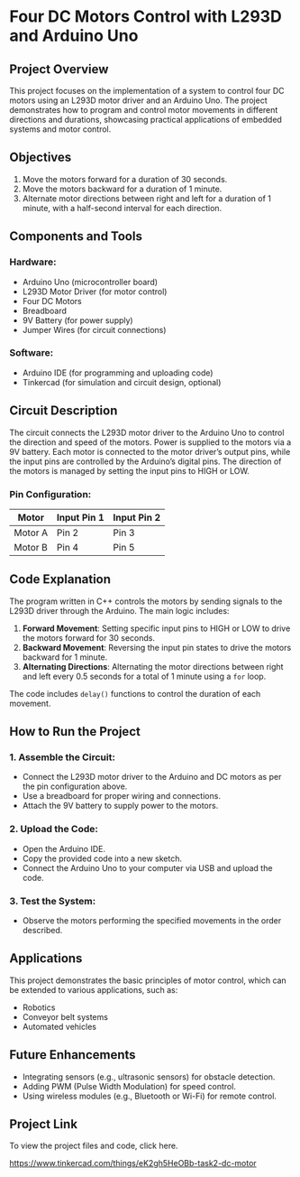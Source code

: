 # Four DC Motors Control with L293D and Arduino Uno

## Project Overview

This project focuses on the implementation of a system to control four DC motors using an L293D motor driver and an Arduino Uno. The project demonstrates how to program and control motor movements in different directions and durations, showcasing practical applications of embedded systems and motor control.

## Objectives

1. Move the motors forward for a duration of 30 seconds.
2. Move the motors backward for a duration of 1 minute.
3. Alternate motor directions between right and left for a duration of 1 minute, with a half-second interval for each direction.

## Components and Tools

### Hardware:
- Arduino Uno (microcontroller board)
- L293D Motor Driver (for motor control)
- Four DC Motors
- Breadboard
- 9V Battery (for power supply)
- Jumper Wires (for circuit connections)

### Software:
- Arduino IDE (for programming and uploading code)
- Tinkercad (for simulation and circuit design, optional)

## Circuit Description

The circuit connects the L293D motor driver to the Arduino Uno to control the direction and speed of the motors. Power is supplied to the motors via a 9V battery. Each motor is connected to the motor driver’s output pins, while the input pins are controlled by the Arduino’s digital pins. The direction of the motors is managed by setting the input pins to HIGH or LOW.

### Pin Configuration:

| Motor    | Input Pin 1 | Input Pin 2 |
|----------|-------------|-------------|
| Motor A  | Pin 2       | Pin 3       |
| Motor B  | Pin 4       | Pin 5       |

## Code Explanation

The program written in C++ controls the motors by sending signals to the L293D driver through the Arduino. The main logic includes:

1. **Forward Movement**: Setting specific input pins to HIGH or LOW to drive the motors forward for 30 seconds.
2. **Backward Movement**: Reversing the input pin states to drive the motors backward for 1 minute.
3. **Alternating Directions**: Alternating the motor directions between right and left every 0.5 seconds for a total of 1 minute using a `for` loop.

The code includes `delay()` functions to control the duration of each movement.

## How to Run the Project

### 1. Assemble the Circuit:
- Connect the L293D motor driver to the Arduino and DC motors as per the pin configuration above.
- Use a breadboard for proper wiring and connections.
- Attach the 9V battery to supply power to the motors.

### 2. Upload the Code:
- Open the Arduino IDE.
- Copy the provided code into a new sketch.
- Connect the Arduino Uno to your computer via USB and upload the code.

### 3. Test the System:
- Observe the motors performing the specified movements in the order described.

## Applications

This project demonstrates the basic principles of motor control, which can be extended to various applications, such as:

- Robotics
- Conveyor belt systems
- Automated vehicles

## Future Enhancements

- Integrating sensors (e.g., ultrasonic sensors) for obstacle detection.
- Adding PWM (Pulse Width Modulation) for speed control.
- Using wireless modules (e.g., Bluetooth or Wi-Fi) for remote control.

## Project Link

To view the project files and code, click here.

https://www.tinkercad.com/things/eK2gh5HeOBb-task2-dc-motor


